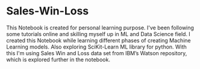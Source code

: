 # Sales-Win-Loss
This Notebook is created for personal learning purpose. I've been following some tutorials online and skilling myself up in ML and Data Science field.  I created this Notebook while learning different phases of creating Machine Learning models. Also exploring SciKit-Learn ML library for python.  With this I'm using Sales Win and Loss data set from IBM’s Watson repository, which is explored further in the notebook.
